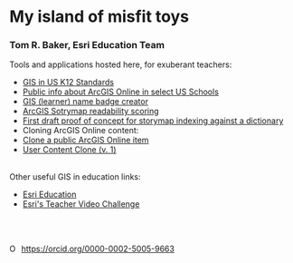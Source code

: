# My island of misfit toys
### Tom R. Baker, Esri Education Team

Tools and applications hosted here, for exuberant teachers:

 - <a href="GIStandards">GIS in US K12 Standards</a>
- <a href="ADI">Public info about ArcGIS Online in select US Schools</a>
- <a target="new" href="https://esriurl.com/namebadge">GIS (learner) name badge creator</a>
- <a target="new" href="https://trbaker.github.io/storyMapReadability/">ArcGIS Sotrymap readability scoring</a>
- <a href="https://storymaps-k12.hub.arcgis.com/" target="new">First draft proof of concept for storymap indexing against a dictionary</a>
- Cloning ArcGIS Online content:
 - <a href="https://trbaker.github.io/cloning/" target="new">Clone a public ArcGIS Online item</a>
 - <a href="https://trbaker.github.io/userClone/" target="new">User Content Clone (v. 1)</a>
 
<br />
Other useful GIS in education links:

- <a target="new" href="https://esri.com/education">Esri Education</a>
- <a target="new" href="https://esriurl.com/tvc">Esri's Teacher Video Challenge</a>
              

<br><br>
<div itemscope itemtype="https://schema.org/Person"><a itemprop="sameAs" content="https://orcid.org/0000-0002-5005-9663" href="https://orcid.org/0000-0002-5005-9663" target="orcid.widget" rel="me noopener noreferrer" style="vertical-align:top;"><img src="https://orcid.org/sites/default/files/images/orcid_16x16.png" style="width:1em;margin-right:.5em;" alt="ORCID iD icon">https://orcid.org/0000-0002-5005-9663</a></div>



